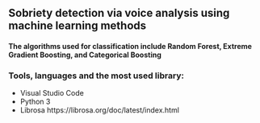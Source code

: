 <h2>Sobriety detection via voice analysis using machine learning methods</h2>
<h4>The algorithms used for classification include Random Forest, Extreme Gradient Boosting, and Categorical Boosting</h4>
<h3>Tools, languages and the most used library:</h3>
<ul>
    <li>Visual Studio Code</li>
    <li>Python 3</li>
    <li>Librosa https://librosa.org/doc/latest/index.html</li>
</ul>
